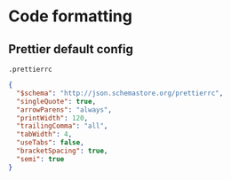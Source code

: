 # Code formatting

## Prettier default config

`.prettierrc`

```json
{
  "$schema": "http://json.schemastore.org/prettierrc",
  "singleQuote": true,
  "arrowParens": "always",
  "printWidth": 120,
  "trailingComma": "all",
  "tabWidth": 4,
  "useTabs": false,
  "bracketSpacing": true,
  "semi": true
}
```
